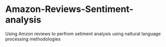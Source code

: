# Amazon-Reviews-Sentiment-analysis
Using Amzon reviews to perfrom setiment analysis using naltural language processing methodologies 
